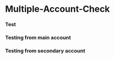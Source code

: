 # Multiple-Account-Check

### Test
### Testing from main account
### Testing from secondary account
